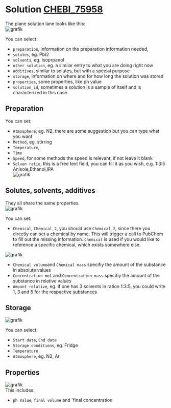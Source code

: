 # Solution [CHEBI_75958](http://purl.obolibrary.org/obo/CHEBI_75958)

The plane solution lane looks like this:  
![grafik](https://github.com/RoteKekse/nomad-baseclasses/assets/36420750/6adb7972-aece-496b-b56a-7e562d7b55f1)


You can select:
 - `preparation`, information on the preparation information needed, 
 - `solutes`, eg. PbI2
 - `solvents`, eg. Isoprpanol
 - `other solution`, eg. a similar entry to what you are doing right now
 - `additives`, similar to solutes, but with a special purpose
 - `storage`, information on where and for how long the solution was stored
 - `properties`, some properties, like ph value
 - `solution_id`, sometimes a solution is a sample of itself and is characterized in this case

## Preparation
You can set:
- `Atmosphere`, eg. N2, there are some suggestion but you can type what you want
- `Method`, eg. stirring
- `Temperature`,
- `Time`
- `Speed`, for some methods the speed is relevant, if not leave it blank
- `Solven ratio`, this is a free text field, you can fill it as you wish, e.g. 1:3:5 Anisole,Ethanol,IPA  
![grafik](https://github.com/RoteKekse/nomad-baseclasses/assets/36420750/2a6d79d2-527c-4c24-8546-bc70d4c581df)


## Solutes, solvents, additives
They all share the same properties.  
![grafik](https://github.com/RoteKekse/nomad-baseclasses/assets/36420750/c16a2e7a-c4a7-438a-922c-4f07581d12d3)

You can set:
- `Chemical`, `Chemical_2`, you should use `Chemical_2`, since there you directly can set a chemical by name. This will trigger a call to PubChem to fill out the missing information. `Chemical` is used if you would like to reference a specific chemical, which exists somewhere else.
  
![grafik](https://github.com/RoteKekse/nomad-baseclasses/assets/36420750/bbc98802-76d1-48d3-b73b-d24f79417544)
- `Chemical volume`and `Chemical mass` specifiy the amount of the substance in absolute values
- `Concentration mol` and `Concentration mass` specifiy the amount of the substance in relative values
-  `Amount relative`, eg. if one has 3 solvents in ration 1:3:5, you could write 1, 3 and 5 for the respective substances

## Storage
![grafik](https://github.com/RoteKekse/nomad-baseclasses/assets/36420750/247ada93-d3fb-4bc4-9c67-8183174c361b)

You can select:
 - `Start date`, `End date` 
 - `Storage conditions`, eg. Fridge
 - `Temperature`
 - `Atmosphere`, eg. N2, Ar

## Properties
![grafik](https://github.com/RoteKekse/nomad-baseclasses/assets/36420750/0b744311-6f80-4192-a6b7-503a48a8ae78)  
This includes:
- `ph Value`, `final volume` and `final concentration
